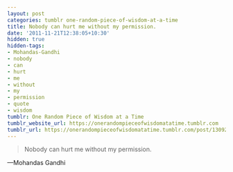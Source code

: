 ```yaml
---
layout: post
categories: tumblr one-random-piece-of-wisdom-at-a-time
title: Nobody can hurt me without my permission.
date: '2011-11-21T12:38:05+10:30'
hidden: true
hidden-tags:
- Mohandas-Gandhi
- nobody
- can
- hurt
- me
- without
- my
- permission
- quote
- wisdom
tumblr: One Random Piece of Wisdom at a Time
tumblr_website_url: https://onerandompieceofwisdomatatime.tumblr.com
tumblr_url: https://onerandompieceofwisdomatatime.tumblr.com/post/13092673293/nobody-can-hurt-me-without-my-permission
---
```

> Nobody can hurt me without my permission.

—Mohandas Gandhi&nbsp;
